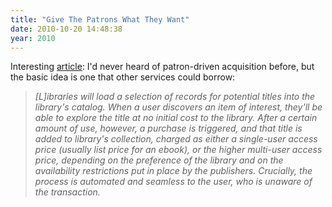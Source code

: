 ```yaml
---
title: "Give The Patrons What They Want"
date: 2010-10-20 14:48:38
year: 2010
---
```

Interesting <a href="http://www.libraryjournal.com/lj/home/887246-264/patron-driven_ebook_model_simmers_as.html.csp">article</a>: I'd never heard of patron-driven acquisition before, but the basic idea is one that other services could borrow:
<blockquote><em>[L]ibraries will load a selection of records for potential titles into  the library's catalog. When a user discovers an item of interest,  they'll be able to explore the title at no initial cost to the library.  After a certain amount of use, however, a purchase is triggered, and  that title is added to library's collection, charged as either a  single-user access price (usually list price for an ebook), or the  higher multi-user access price, depending on the preference of the  library and on the availability restrictions put in place by the  publishers. </em><em>Crucially, the process is automated and seamless to the user, who is unaware of the transaction.</em></blockquote>
